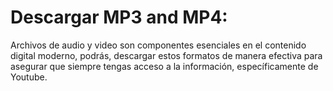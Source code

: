 # Descargar MP3 and MP4:

Archivos de audio y video son componentes esenciales en el contenido digital moderno, podrás, descargar estos formatos de manera efectiva para asegurar que siempre tengas acceso a la información, específicamente de Youtube.
